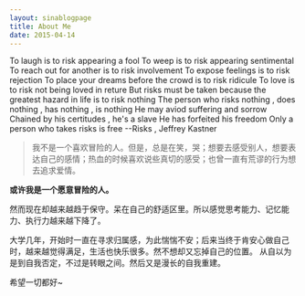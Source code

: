 ```yaml
---
layout: sinablogpage
title: About Me
date: 2015-04-14
---
```

  
  To laugh is to risk appearing a fool
  To weep is to risk appearing sentimental
  To reach out for another is to risk involvement
  To expose feelings is to risk rejection
  To place your dreams before the crowd is to risk ridicule
  To love is to risk not being loved in reture
  But risks must be taken because the greatest hazard in life is to risk nothing
  The person who risks nothing , does nothing , has nothing , is nothing
  He may aviod suffering and sorrow
  Chained by his certitudes , he's a slave
  He has forfeited his freedom
  Only a person who takes risks is free
                                      --Risks , Jeffrey Kastner

> 我不是一个喜欢冒险的人。但是，总是在笑，哭；想要去感受别人，想要表达自己的感情；热血的时候喜欢说些真切的感受；也曾一直有荒谬的行为想去追求爱情。

**或许我是一个愿意冒险的人。**

然而现在却越来越趋于保守。呆在自己的舒适区里。所以感觉思考能力、记忆能力、执行力越来越下降了。

大学几年，开始时一直在寻求归属感，为此惴惴不安；后来当终于肯安心做自己时，越来越觉得满足，生活也快乐很多。然不想却又忘掉自己的位置。
从自以为是到自我否定，不过是转眼之间。然后又是漫长的自我重建。

希望一切都好~

  
